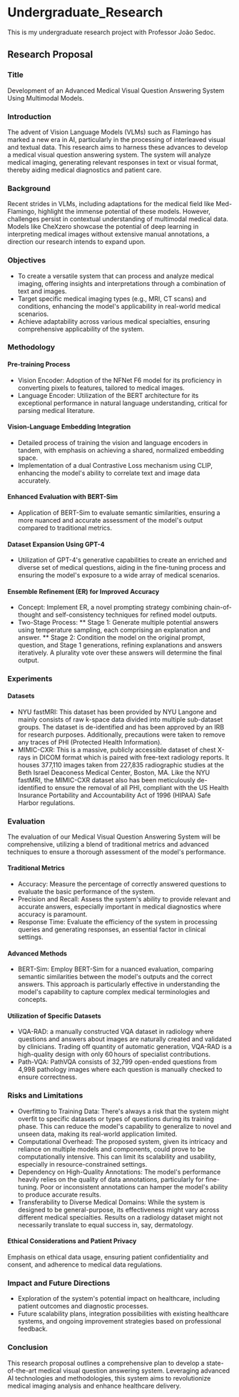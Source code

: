 # Undergraduate_Research
This is my undergraduate research project with Professor João Sedoc.

## Research Proposal
### Title
Development of an Advanced Medical Visual Question Answering System Using Multimodal Models.
### Introduction
The advent of Vision Language Models (VLMs) such as Flamingo has marked a new era in AI, particularly in the processing of interleaved visual and textual data. This research aims to harness these advances to develop a medical visual question answering system. The system will analyze medical imaging, generating relevant responses in text or visual format, thereby aiding medical diagnostics and patient care.
### Background
Recent strides in VLMs, including adaptations for the medical field like Med-Flamingo, highlight the immense potential of these models. However, challenges persist in contextual understanding of multimodal medical data. Models like CheXzero showcase the potential of deep learning in interpreting medical images without extensive manual annotations, a direction our research intends to expand upon.
### Objectives
* To create a versatile system that can process and analyze medical imaging, offering insights and interpretations through a combination of text and images.
* Target specific medical imaging types (e.g., MRI, CT scans) and conditions, enhancing the model's applicability in real-world medical scenarios.
* Achieve adaptability across various medical specialties, ensuring comprehensive applicability of the system.
### Methodology
#### Pre-training Process
* Vision Encoder: Adoption of the NFNet F6 model for its proficiency in converting pixels to features, tailored to medical images.
* Language Encoder: Utilization of the BERT architecture for its exceptional performance in natural language understanding, critical for parsing medical literature.
#### Vision-Language Embedding Integration
* Detailed process of training the vision and language encoders in tandem, with emphasis on achieving a shared, normalized embedding space.
* Implementation of a dual Contrastive Loss mechanism using CLIP, enhancing the model's ability to correlate text and image data accurately.
#### Enhanced Evaluation with BERT-Sim
* Application of BERT-Sim to evaluate semantic similarities, ensuring a more nuanced and accurate assessment of the model's output compared to traditional metrics.
#### Dataset Expansion Using GPT-4
* Utilization of GPT-4's generative capabilities to create an enriched and diverse set of medical questions, aiding in the fine-tuning process and ensuring the model's exposure to a wide array of medical scenarios.
#### Ensemble Refinement (ER) for Improved Accuracy
* Concept: Implement ER, a novel prompting strategy combining chain-of-thought and self-consistency techniques for refined model outputs.
* Two-Stage Process:
** Stage 1: Generate multiple potential answers using temperature sampling, each comprising an explanation and answer.
** Stage 2: Condition the model on the original prompt, question, and Stage 1 generations, refining explanations and answers iteratively. A plurality vote over these answers will determine the final output.
### Experiments
#### Datasets
* NYU fastMRI: This dataset has been provided by NYU Langone and mainly consists of raw k-space data divided into multiple sub-dataset groups. The dataset is de-identified and has been approved by an IRB for research purposes. Additionally, precautions were taken to remove any traces of PHI (Protected Health Information).
* MIMIC-CXR: This is a massive, publicly accessible dataset of chest X-rays in DICOM format which is paired with free-text radiology reports. It houses 377,110 images taken from 227,835 radiographic studies at the Beth Israel Deaconess Medical Center, Boston, MA. Like the NYU fastMRI, the MIMIC-CXR dataset also has been meticulously de-identified to ensure the removal of all PHI, compliant with the US Health Insurance Portability and Accountability Act of 1996 (HIPAA) Safe Harbor regulations.
### Evaluation
The evaluation of our Medical Visual Question Answering System will be comprehensive, utilizing a blend of traditional metrics and advanced techniques to ensure a thorough assessment of the model's performance.
#### Traditional Metrics
* Accuracy: Measure the percentage of correctly answered questions to evaluate the basic performance of the system.
* Precision and Recall: Assess the system's ability to provide relevant and accurate answers, especially important in medical diagnostics where accuracy is paramount.
* Response Time: Evaluate the efficiency of the system in processing queries and generating responses, an essential factor in clinical settings.
#### Advanced Methods
* BERT-Sim: Employ BERT-Sim for a nuanced evaluation, comparing semantic similarities between the model's outputs and the correct answers. This approach is particularly effective in understanding the model's capability to capture complex medical terminologies and concepts.
#### Utilization of Specific Datasets
* VQA-RAD: a manually constructed VQA dataset in radiology where questions and answers about images are naturally created and validated by clinicians. Trading off quantity of automatic generation, VQA-RAD is a high-quality design with only 60 hours of specialist contributions.
* Path-VQA: PathVQA consists of 32,799 open-ended questions from 4,998 pathology images where each question is manually checked to ensure correctness.
### Risks and Limitations
* Overfitting to Training Data: There's always a risk that the system might overfit to specific datasets or types of questions during its training phase. This can reduce the model's capability to generalize to novel and unseen data, making its real-world application limited.
* Computational Overhead: The proposed system, given its intricacy and reliance on multiple models and components, could prove to be computationally intensive. This can limit its scalability and usability, especially in resource-constrained settings.
* Dependency on High-Quality Annotations: The model's performance heavily relies on the quality of data annotations, particularly for fine-tuning. Poor or inconsistent annotations can hamper the model's ability to produce accurate results.
* Transferability to Diverse Medical Domains: While the system is designed to be general-purpose, its effectiveness might vary across different medical specialties. Results on a radiology dataset might not necessarily translate to equal success in, say, dermatology.
#### Ethical Considerations and Patient Privacy
Emphasis on ethical data usage, ensuring patient confidentiality and consent, and adherence to medical data regulations.
### Impact and Future Directions
* Exploration of the system's potential impact on healthcare, including patient outcomes and diagnostic processes.
* Future scalability plans, integration possibilities with existing healthcare systems, and ongoing improvement strategies based on professional feedback.
### Conclusion
This research proposal outlines a comprehensive plan to develop a state-of-the-art medical visual question answering system. Leveraging advanced AI technologies and methodologies, this system aims to revolutionize medical imaging analysis and enhance healthcare delivery.


